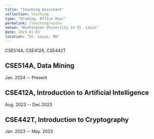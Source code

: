 ```yaml
---
title: "Teaching Assistant"
collection: teaching
type: "Grading, Office Hour"
permalink: /teaching/washu
venue: "Washington University in St. Louis"
date: 2023-01-01
location: "St. Louis, MO"
---
```


CSE514A, CSE412A, CSE442T


CSE514A, Data Mining
---
Jan. 2024 -- Present

CSE412A, Introduction to Artificial Intelligence
---
Aug. 2023 -- Dec.2023

CSE442T, Introduction to Cryptography
---
Jan. 2023 -- May. 2023
